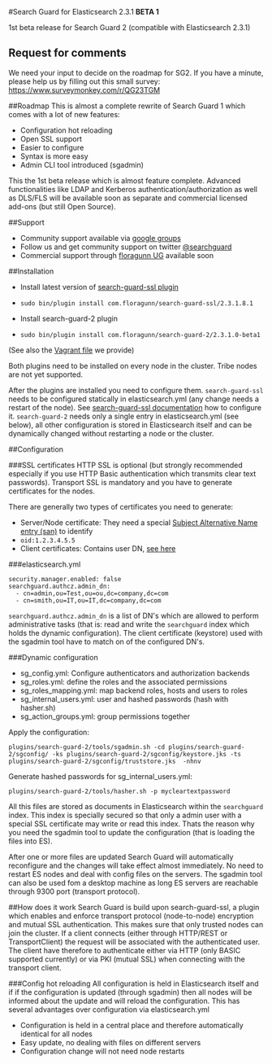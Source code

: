 #Search Guard for Elasticsearch 2.3.1 **BETA 1**

1st beta release for Search Guard 2 (compatible with Elasticsearch 2.3.1)

## Request for comments
We need your input to decide on the roadmap for SG2. If you have a minute, please help us by filling out this small survey: https://www.surveymonkey.com/r/QG23TGM

##Roadmap
This is almost a complete rewrite of Search Guard 1 which comes with a lot of new features:

* Configuration hot reloading
* Open SSL support
* Easier to configure
 * Syntax is more easy
 * Admin CLI tool introduced (sgadmin)
 
This the 1st beta release which is almost feature complete. Advanced functionalities like LDAP and Kerberos authentication/authorization as well as DLS/FLS will be available soon as separate and commercial licensed add-ons (but still Open Source).

##Support
* Community support available via [google groups](https://groups.google.com/forum/#!forum/search-guard)
* Follow us and get community support on twitter [@searchguard](https://twitter.com/searchguard)
* Commercial support through [floragunn UG](http://floragunn.com) available soon

##Installation

* Install latest version of [search-guard-ssl plugin](https://github.com/floragunncom/search-guard-ssl)
 * ``sudo bin/plugin install com.floragunn/search-guard-ssl/2.3.1.8.1``

* Install search-guard-2 plugin
 * ``sudo bin/plugin install com.floragunn/search-guard-2/2.3.1.0-beta1``
 
(See also the [Vagrant file](https://github.com/floragunncom/search-guard/blob/2.2/Vagrantfile) we provide)

Both plugins need to be installed on every node in the cluster. Tribe nodes are not yet supported.

After the plugins are installed you need to configure them. ``search-guard-ssl`` needs to be configured statically
in elasticsearch.yml (any change needs a restart of the node). See [search-guard-ssl documentation](https://github.com/floragunncom/search-guard-ssl) how to configure it. ``search-guard-2`` needs only a single entry in elasticsearch.yml (see below), all other configuration is stored in Elasticsearch itself and can be dynamically changed without restarting a node or the cluster.

##Configuration

###SSL certificates
HTTP SSL is optional (but strongly recommended especially if you use HTTP Basic authentication which transmits clear text passwords). Transport SSL is mandatory and you have to generate certificates for the nodes.

There are generally two types of certificates you need to generate:

* Server/Node certificate: They need a special [Subject Alternative Name entry (san)](https://github.com/floragunncom/search-guard-ssl/blob/master/example-pki-scripts/gen_node_cert.sh) to identify
 * ``oid:1.2.3.4.5.5``
* Client certificates: Contains user DN, [see here](https://github.com/floragunncom/search-guard-ssl/blob/master/example-pki-scripts/gen_client_node_cert.sh)

###elasticsearch.yml

    security.manager.enabled: false
    searchguard.authcz.admin_dn:
      - cn=admin,ou=Test,ou=ou,dc=company,dc=com
      - cn=smith,ou=IT,ou=IT,dc=company,dc=com

``searchguard.authcz.admin_dn`` is a list of DN's which are allowed to perform administrative tasks (that is: read and write the ``searchguard`` index which holds the dynamic configuration). The client certificate (keystore) used with the sgadmin tool have to match on of the configured DN's.

###Dynamic configuration
* sg_config.yml: Configure authenticators and authorization backends
* sg_roles.yml: define the roles and the associated permissions
* sg_roles_mapping.yml: map backend roles, hosts and users to roles
* sg_internal_users.yml: user and hashed passwords (hash with hasher.sh)
* sg_action_groups.yml: group permissions together

Apply the configuration:

    plugins/search-guard-2/tools/sgadmin.sh -cd plugins/search-guard-2/sgconfig/ -ks plugins/search-guard-2/sgconfig/keystore.jks -ts plugins/search-guard-2/sgconfig/truststore.jks  -nhnv

Generate hashed passwords for sg_internal_users.yml:

    plugins/search-guard-2/tools/hasher.sh -p mycleartextpassword

All this files are stored as documents in Elasticsearch within the ``searchguard`` index.
This index is specially secured so that only a admin user with a special SSL certificate may write or read this index. Thats the reason why you need the sgadmin tool to update the configuration (that is loading the files into ES). 

After one or more files are updated Search Guard will automatically reconfigure and the changes will take effect almost immediately. No need to restart ES nodes and deal with config files on the servers. The sgadmin tool can also be used fom a desktop machine as long ES servers are reachable through 9300 port (transport protocol).

##How does it work
Search Guard is build upon search-guard-ssl, a plugin which enables and enforce transport protocol (node-to-node) encryption and mutual SSL authentication. This makes sure that only trusted nodes can join the cluster. If a client connects (either through HTTP/REST or TransportClient) the request will be associated with the authenticated user. The client have therefore to authenticate either via HTTP (only BASIC supported currently) or via PKI (mutual SSL) when connecting with the transport client. 

###Config hot reloading
All configuration is held in Elasticsearch itself and if if the configuration is updated (through sgadmin) then all nodes will be informed about the update and will reload the configuration. This has several advantages over configuration via elasticsearch.yml

* Configuration is held in a central place and therefore automatically identical for all nodes
* Easy update, no dealing with files on different servers
* Configuration change will not need node restarts



